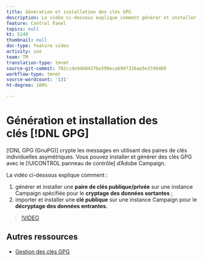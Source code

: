 ```yaml
---
title: Génération et installation des clés GPG
description: La vidéo ci-dessous explique comment générer et installer une paire de clés publique/privée sur une instance Campaign spécifiée pour le cryptage des données sortantes. Elle montre également comment importer et installer une clé publique sur une instance Campaign pour le décryptage des données entrantes.
feature: Control Panel
topics: null
kt: 5240
thumbnail: null
doc-type: feature video
activity: use
team: TM
translation-type: tm+mt
source-git-commit: 702ccde94b0437be599eca6997326ae5e37d0408
workflow-type: tm+mt
source-wordcount: '131'
ht-degree: 100%

---
```



# Génération et installation des clés [!DNL GPG]

[!DNL GPG (GnuPG)] crypte les messages en utilisant des paires de clés individuelles asymétriques. Vous pouvez installer et générer des clés GPG avec le [!UICONTROL panneau de contrôle] d’Adobe Campaign.

La vidéo ci-dessous explique comment :

1. générer et installer une **paire de clés publique/privée** sur une instance Campaign spécifiée pour le **cryptage des données sortantes** ;
2. importer et installer une **clé publique** sur une instance Campaign pour le **décryptage des données entrantes**.

>[!VIDEO](https://video.tv.adobe.com/v/34201?quality=12)

## Autres ressources

* [Gestion des clés GPG](https://docs.adobe.com/content/help/fr-FR/control-panel/using/instances-settings/gpg-keys-management.html)
